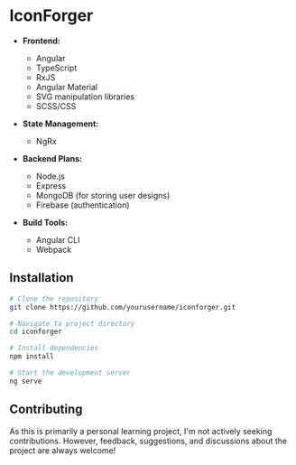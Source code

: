 # IconForger


- **Frontend:**

  - Angular
  - TypeScript
  - RxJS
  - Angular Material
  - SVG manipulation libraries
  - SCSS/CSS

- **State Management:**

  - NgRx

- **Backend Plans:**

  - Node.js
  - Express
  - MongoDB (for storing user designs)
  - Firebase (authentication)

- **Build Tools:**
  - Angular CLI
  - Webpack


## Installation

```bash
# Clone the repository
git clone https://github.com/yourusername/iconforger.git

# Navigate to project directory
cd iconforger

# Install dependencies
npm install

# Start the development server
ng serve
```

## Contributing

As this is primarily a personal learning project, I'm not actively seeking contributions. However, feedback, suggestions, and discussions about the project are always welcome!
